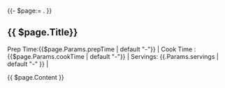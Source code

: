 {{- $page:= . }}
## {{ $page.Title}}

Prep Time:{{$page.Params.prepTime | default "-"}} | Cook Time : {{$page.Params.cookTime | default "-"}} | Servings: {{.Params.servings | default "-" }} |

{{ $page.Content }}


